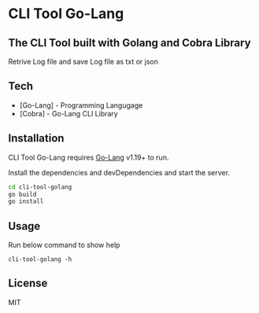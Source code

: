 # CLI Tool Go-Lang

## The CLI Tool built with Golang and Cobra Library

Retrive Log file and save Log file as txt or json

## Tech

-   [Go-Lang] - Programming Langugage
-   [Cobra] - Go-Lang CLI Library

## Installation

CLI Tool Go-Lang requires [Go-Lang](https://go.dev/) v1.19+ to run.

Install the dependencies and devDependencies and start the server.

```sh
cd cli-tool-golang
go build
go install
```

## Usage

Run below command to show help

```
cli-tool-golang -h
```

## License

MIT
